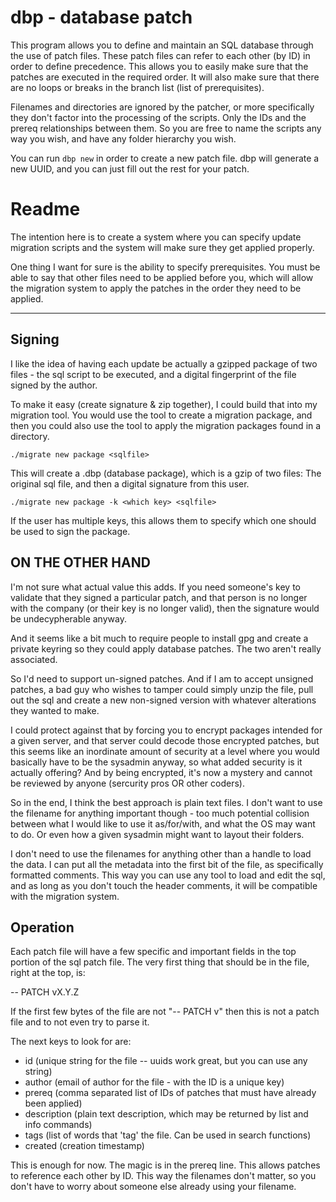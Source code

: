 # dbp - database patch

This program allows you to define and maintain an SQL database through the use of patch files. These patch files can refer to each other (by ID) in order to define precedence.  This allows you to easily make sure that the patches are executed in the required order.  It will also make sure that there are no loops or breaks in the branch list (list of prerequisites).

Filenames and directories are ignored by the patcher, or more specifically they don't factor into the processing of the scripts. Only the IDs and the prereq relationships between them. So you are free to name the scripts any way you wish, and have any folder hierarchy you wish.

You can run `dbp new` in order to create a new patch file. dbp will generate a new UUID, and you can just fill out the rest for your patch.




# Readme

The intention here is to create a system where you can specify update migration scripts and the system will make sure they get applied properly.

One thing I want for sure is the ability to specify prerequisites. You must be able to say that other files need to be applied before you, which will allow the migration system to apply the patches in the order they need to be applied.

---


## Signing
I like the idea of having each update be actually a gzipped package of two files - the sql script to be executed, and a digital fingerprint of the file signed by the author. 

To make it easy (create signature & zip together), I could build that into my migration tool. You would use the tool to create a migration package, and then you could also use the tool to apply the migration packages found in a directory.

	./migrate new package <sqlfile>

This will create a <sqlfile>.dbp (database package), which is a gzip of two files: The original sql file, and then a digital signature from this user.

	./migrate new package -k <which key> <sqlfile>

If the user has multiple keys, this allows them to specify which one should be used to sign the package.

## ON THE OTHER HAND

I'm not sure what actual value this adds. If you need someone's key to validate that they signed a particular patch, and that person is no longer with the company (or their key is no longer valid), then the signature would be undecypherable anyway.

And it seems like a bit much to require people to install gpg and create a private keyring so they could apply database patches. The two aren't really associated.

So I'd need to support un-signed patches. And if I am to accept unsigned patches, a bad guy who wishes to tamper could simply unzip the file, pull out the sql and create a new non-signed version with whatever alterations they wanted to make.

I could protect against that by forcing you to encrypt packages intended for a given server, and that server could decode those encrypted patches, but this seems like an inordinate amount of security at a level where you would basically have to be the sysadmin anyway, so what added security is it actually offering? And by being encrypted, it's now a mystery and cannot be reviewed by anyone (sercurity pros OR other coders).

So in the end, I think the best approach is plain text files. I don't want to use the filename for anything important though - too much potential collision between what I would like to use it as/for/with, and what the OS may want to do. Or even how a given sysadmin might want to layout their folders.

I don't need to use the filenames for anything other than a handle to load the data. I can put all the metadata into the first bit of the file, as specifically formatted comments. This way you can use any tool to load and edit the sql, and as long as you don't touch the header comments, it will be compatible with the migration system.


## Operation

Each patch file will have a few specific and important fields in the top portion of the sql patch file. The very first thing that should be in the file, right at the top, is:

  -- PATCH vX.Y.Z
 
 If the first few bytes of the file are not "-- PATCH v" then this is not a patch file and to not even try to parse it.

 The next keys to look for are:
 * id  (unique string for the file -- uuids work great, but you can use any string)
 * author (email of author for the file - with the ID is a unique key)
 * prereq (comma separated list of IDs of patches that must have already been applied)
 * description (plain text description, which may be returned by list and info commands)
 * tags (list of words that 'tag' the file. Can be used in search functions)
 * created (creation timestamp)

 This is enough for now. The magic is in the prereq line. This allows patches to reference each other by ID. This way the filenames don't matter, so you don't have to worry about someone else already using your filename.



